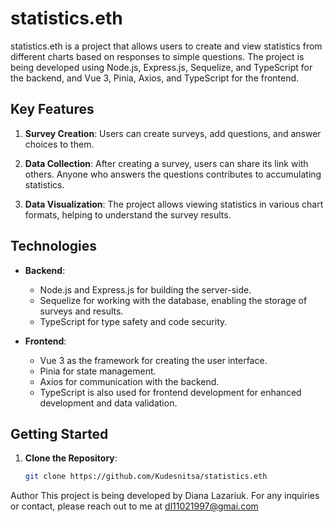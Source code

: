 # statistics.eth

statistics.eth is a project that allows users to create and view statistics from different charts based on responses to simple questions. The project is being developed using Node.js, Express.js, Sequelize, and TypeScript for the backend, and Vue 3, Pinia, Axios, and TypeScript for the frontend.

## Key Features

1. **Survey Creation**: Users can create surveys, add questions, and answer choices to them.

2. **Data Collection**: After creating a survey, users can share its link with others. Anyone who answers the questions contributes to accumulating statistics.

3. **Data Visualization**: The project allows viewing statistics in various chart formats, helping to understand the survey results.

## Technologies

- **Backend**:
  - Node.js and Express.js for building the server-side.
  - Sequelize for working with the database, enabling the storage of surveys and results.
  - TypeScript for type safety and code security.

- **Frontend**:
  - Vue 3 as the framework for creating the user interface.
  - Pinia for state management.
  - Axios for communication with the backend.
  - TypeScript is also used for frontend development for enhanced development and data validation.

## Getting Started

1. **Clone the Repository**:
   ```bash
   git clone https://github.com/Kudesnitsa/statistics.eth

Author
This project is being developed by Diana Lazariuk. For any inquiries or contact, please reach out to me at dl11021997@gmai.com